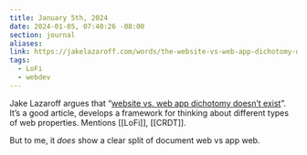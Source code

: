 ```yaml
---
title: January 5th, 2024
date: 2024-01-05, 07:40:26 -08:00
section: journal
aliases: 
link: https://jakelazaroff.com/words/the-website-vs-web-app-dichotomy-doesnt-exist/
tags:
  - LoFi
  - webdev
---
```

Jake Lazaroff argues that “[website vs. web app dichotomy doesn’t exist](https://jakelazaroff.com/words/the-website-vs-web-app-dichotomy-doesnt-exist/)”. It’s a good article, develops a framework for thinking about different types of web properties. Mentions [[LoFi]], [[CRDT]].

But to me, it _does_ show a clear split of document web vs app web.